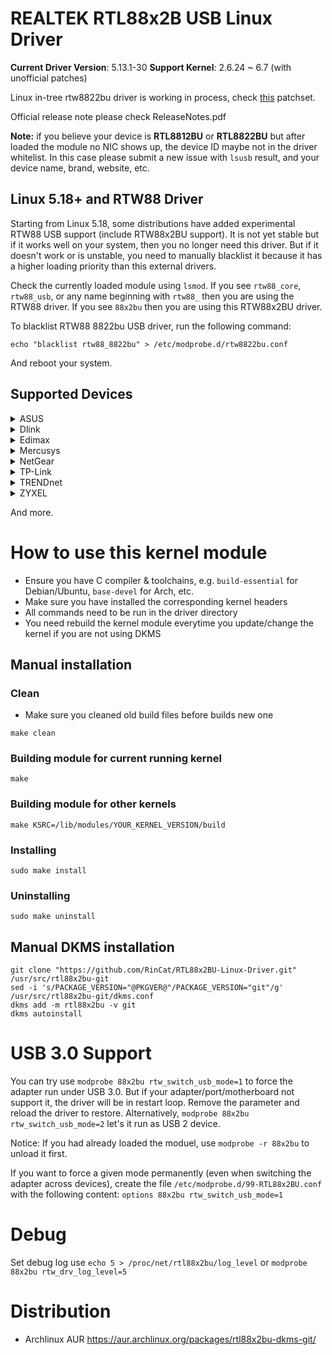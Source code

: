 # REALTEK RTL88x2B USB Linux Driver
**Current Driver Version**: 5.13.1-30
**Support Kernel**: 2.6.24 ~ 6.7 (with unofficial patches)

Linux in-tree rtw8822bu driver is working in process, check [this](https://lore.kernel.org/lkml/20220518082318.3898514-1-s.hauer@pengutronix.de/) patchset.

Official release note please check ReleaseNotes.pdf

**Note:** if you believe your device is **RTL8812BU** or **RTL8822BU** but after loaded the module no NIC shows up, the device ID maybe not in the driver whitelist. In this case please submit a new issue with `lsusb` result, and your device name, brand, website, etc.

## Linux 5.18+ and RTW88 Driver
Starting from Linux 5.18, some distributions have added experimental RTW88 USB support (include RTW88x2BU support).
It is not yet stable but if it works well on your system, then you no longer need this driver.
But if it doesn't work or is unstable, you need to manually blacklist it because it has a higher loading priority than this external drivers.

Check the currently loaded module using `lsmod`. If you see `rtw88_core`, `rtw88_usb`, or any name beginning with `rtw88_` then you are using the RTW88 driver.
If you see `88x2bu` then you are using this RTW88x2BU driver.

To blacklist RTW88 8822bu USB driver, run the following command:

```
echo "blacklist rtw88_8822bu" > /etc/modprobe.d/rtw8822bu.conf
```

And reboot your system.

## Supported Devices
<details>
  <summary>
    ASUS
  </summary>

* ASUS AC1300 USB-AC55 B1
* ASUS U2
* ASUS USB-AC53 Nano
* ASUS USB-AC58
</details>

<details>
  <summary>
    Dlink
  </summary>

* Dlink - DWA-181
* Dlink - DWA-182
* Dlink - DWA-183 D Version
* Dlink - DWA-185
* Dlink - DWA-T185
</details>

<details>
  <summary>
    Edimax
  </summary>

* Edimax EW-7822ULC
* Edimax EW-7822UTC
* Edimax EW-7822UAD
</details>

<details>
  <summary>
    Mercusys
  </summary>

* Mercusys MA30N
* Mercusys MA30H V2
</details>

<details>
  <summary>
    NetGear
  </summary>

* NetGear A6150
</details>

<details>
  <summary>
    TP-Link
  </summary>

* TP-Link Archer T3U
* TP-Link Archer T3U Plus
* TP-Link Archer T3U Nano
* TP-Link Archer T4U V3
* TP-Link Archer T4U Plus
</details>

<details>
  <summary>
    TRENDnet
  </summary>

* TRENDnet TEW-808UBM
</details>

<details>
  <summary>
    ZYXEL
  </summary>

* ZYXEL NWD6602
</details>


And more.

# How to use this kernel module
* Ensure you have C compiler & toolchains, e.g. `build-essential` for Debian/Ubuntu, `base-devel` for Arch, etc.
* Make sure you have installed the corresponding kernel headers
* All commands need to be run in the driver directory
* You need rebuild the kernel module everytime you update/change the kernel if you are not using DKMS


## Manual installation
### Clean
* Make sure you cleaned old build files before builds new one
```
make clean
```

### Building module for current running kernel
```
make
```

### Building module for other kernels
```
make KSRC=/lib/modules/YOUR_KERNEL_VERSION/build
```

### Installing
```
sudo make install
```

### Uninstalling
```
sudo make uninstall
```

## Manual DKMS installation
```
git clone "https://github.com/RinCat/RTL88x2BU-Linux-Driver.git" /usr/src/rtl88x2bu-git
sed -i 's/PACKAGE_VERSION="@PKGVER@"/PACKAGE_VERSION="git"/g' /usr/src/rtl88x2bu-git/dkms.conf
dkms add -m rtl88x2bu -v git
dkms autoinstall
```

# USB 3.0 Support
You can try use `modprobe 88x2bu rtw_switch_usb_mode=1` to force the adapter run under USB 3.0. But if your adapter/port/motherboard not support it, the driver will be in restart loop. Remove the parameter and reload the driver to restore. Alternatively, `modprobe 88x2bu rtw_switch_usb_mode=2` let\'s it run as USB 2 device.

Notice: If you had already loaded the moduel, use `modprobe -r 88x2bu` to unload it first.

If you want to force a given mode permanently (even when switching the adapter across devices), create the file `/etc/modprobe.d/99-RTL88x2BU.conf` with the following content:
`options 88x2bu rtw_switch_usb_mode=1`


# Debug
Set debug log use `echo 5 > /proc/net/rtl88x2bu/log_level` or `modprobe 88x2bu rtw_drv_log_level=5`

# Distribution
* Archlinux AUR https://aur.archlinux.org/packages/rtl88x2bu-dkms-git/
